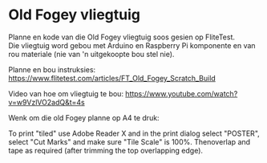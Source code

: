 # Old Fogey vliegtuig

Planne en kode van die Old Fogey vliegtuig soos gesien op FliteTest.  
Die vliegtuig word gebou met Arduino en Raspberry Pi komponente en van rou materiale (nie van 'n uitgekoopte bou stel nie).

Planne en bou instruksies:
https://www.flitetest.com/articles/FT_Old_Fogey_Scratch_Build

Video van hoe om vliegtuig te bou:
https://www.youtube.com/watch?v=w9VzlVO2adQ&t=4s

Wenk om die old Fogey planne op A4 te druk:

To print "tiled" use Adobe Reader X and in the print dialog select "POSTER", select "Cut Marks" and make sure "Tile Scale" is 100%. Thenoverlap and tape as required (after trimming the top overlapping edge). 
